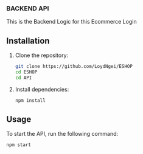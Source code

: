 ### BACKEND API

This is the Backend Logic for this Ecommerce Login

## Installation

1. Clone the repository:

    ```bash
    git clone https://github.com/LoydNgei/ESHOP
    cd ESHOP
    cd API
    ```

2. Install dependencies:

    ```bash
    npm install
    ```

## Usage

To start the API, run the following command:

```bash
npm start
```

